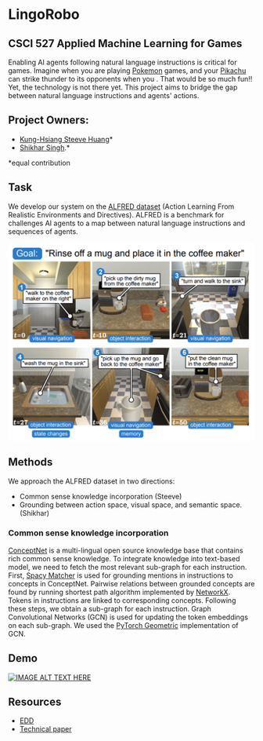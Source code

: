 # LingoRobo


## CSCI 527 Applied Machine Learning for Games 

Enabling AI agents following natural language instructions is critical for games. Imagine when you are playing [Pokemon](https://www.pokemon.com/us/) games, and your [Pikachu](https://media.izi.travel/4e9d2b2c-83c3-4a84-8675-7cc276270305/fc7197c5-14e1-481e-998d-9e90b0bd2d0f_800x600.jpg) can strike thunder to its opponents when you . That would be so much fun!! Yet, the technology is not there yet. This project aims to bridge the gap between natural language instructions and agents' actions. 

## Project Owners:
* [Kung-Hsiang Steeve Huang](http://khuangaf.github.io/)*
* [Shikhar Singh](https://www.linkedin.com/in/shikhar-singh-730910a7).*

*equal contribution

## Task
We develop our system on the [ALFRED dataset](https://arxiv.org/abs/1912.01734) (Action Learning From Realistic Environments and Directives). ALFRED is a benchmark for challenges AI agents to a map between natural language instructions and sequences of agents.

<img src="https://github.com/khuangaf/LingoRoboDemo/raw/gh-pages/alfred.jpg" />


## Methods
We approach the ALFRED dataset in two directions:
* Common sense knowledge incorporation (Steeve)
* Grounding between action space, visual space, and semantic space. (Shikhar)

### Common sense knowledge incorporation
[ConceptNet](https://conceptnet.io/) is a multi-lingual open source knowledge base that contains rich common sense knowledge. To integrate knowledge into text-based model, we need to fetch the most relevant sub-graph for each instruction. First, [Spacy Matcher](https://spacy.io/api/matcher) is used for grounding mentions in instructions to concepts in ConceptNet. Pairwise relations between grounded concepts are found by running shortest path algorithm implemented by [NetworkX](https://networkx.org/documentation/stable/index.html). Tokens in instructions are linked to corresponding concepts. Following these steps, we obtain a sub-graph for each instruction. Graph Convolutional Networks (GCN) is used for updating the token embeddings on each sub-graph. We used the [PyTorch Geometric](https://pytorch-geometric.readthedocs.io/en/latest/index.html) implementation of GCN. 


## Demo

[![IMAGE ALT TEXT HERE](https://img.youtube.com/vi/YOUTUBE_VIDEO_ID_HERE/0.jpg)](https://www.youtube.com/watch?v=1XoRLNmXffo&feature=emb_logo)

## Resources
* [EDD]()
* [Technical paper]()
